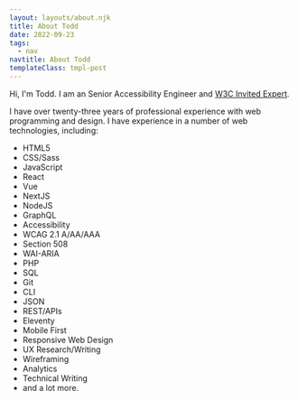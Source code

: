```yaml
---
layout: layouts/about.njk
title: About Todd
date: 2022-09-23
tags:
  - nav
navtitle: About Todd
templateClass: tmpl-post
---
```


Hi, I'm Todd. I am an Senior Accessibility Engineer and [W3C Invited Expert](https://w3.org).

I have over twenty-three years of professional experience with web programming and design. I have experience in a number of web technologies, including:

- HTML5
- CSS/Sass
- JavaScript
- React
- Vue
- NextJS
- NodeJS
- GraphQL
- Accessibility
- WCAG 2.1 A/AA/AAA
- Section 508
- WAI-ARIA
- PHP
- SQL
- Git
- CLI
- JSON
- REST/APIs
- Eleventy
- Mobile First
- Responsive Web Design
- UX Research/Writing
- Wireframing
- Analytics
- Technical Writing
- and a lot more.
